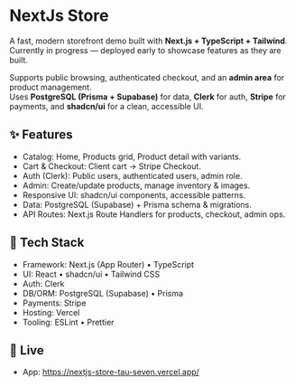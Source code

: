 # NextJs Store
A fast, modern storefront demo built with **Next.js + TypeScript + Tailwind**.  
Currently in progress — deployed early to showcase features as they are built.  

Supports public browsing, authenticated checkout, and an **admin area** for product management.  
Uses **PostgreSQL (Prisma + Supabase)** for data, **Clerk** for auth, **Stripe** for payments, and **shadcn/ui** for a clean, accessible UI.


## ✨ Features
- Catalog: Home, Products grid, Product detail with variants.
- Cart & Checkout: Client cart → Stripe Checkout.
- Auth (Clerk): Public users, authenticated users, admin role.
- Admin: Create/update products, manage inventory & images.
- Responsive UI: shadcn/ui components, accessible patterns.
- Data: PostgreSQL (Supabase) + Prisma schema & migrations.
- API Routes: Next.js Route Handlers for products, checkout, admin ops.

## 🧱 Tech Stack
- Framework: Next.js (App Router) • TypeScript
- UI: React • shadcn/ui • Tailwind CSS
- Auth: Clerk
- DB/ORM: PostgreSQL (Supabase) • Prisma
- Payments: Stripe
- Hosting: Vercel
- Tooling: ESLint • Prettier

## 🔗 Live
- App: https://nextjs-store-tau-seven.vercel.app/
